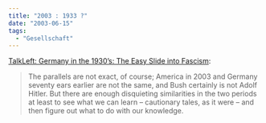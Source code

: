 ```yaml
---
title: "2003 : 1933 ?"
date: "2003-06-15"
tags:
  - "Gesellschaft"
---
```


[TalkLeft: Germany in the 1930’s: The Easy Slide into Fascism](http://www.talkleft.com/archives/003429.html "TalkLeft: Germany in the 1930's: The Easy Slide into Fascism"):

> The parallels are not exact, of course; America in 2003 and Germany seventy ears earlier are not the same, and Bush certainly is not Adolf Hitler. But there are enough disquieting similarities in the two periods at least to see what we can learn – cautionary tales, as it were – and then figure out what to do with our knowledge.
